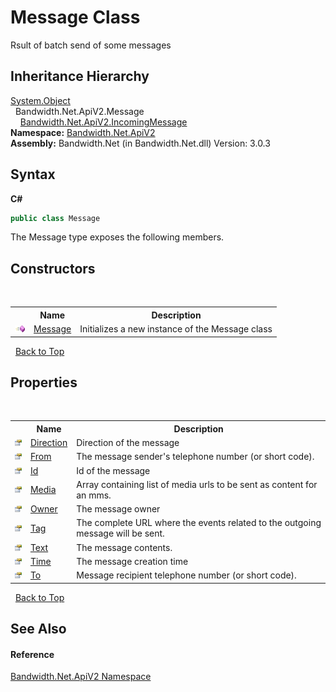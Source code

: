 ﻿# Message Class
 

Rsult of batch send of some messages


## Inheritance Hierarchy
<a href="http://msdn2.microsoft.com/en-us/library/e5kfa45b" target="_blank">System.Object</a><br />&nbsp;&nbsp;Bandwidth.Net.ApiV2.Message<br />&nbsp;&nbsp;&nbsp;&nbsp;<a href ="T_Bandwidth_Net_ApiV2_IncomingMessage.md">Bandwidth.Net.ApiV2.IncomingMessage</a><br />
**Namespace:**&nbsp;<a href ="N_Bandwidth_Net_ApiV2.md">Bandwidth.Net.ApiV2</a><br />**Assembly:**&nbsp;Bandwidth.Net (in Bandwidth.Net.dll) Version: 3.0.3

## Syntax

**C#**<br />
``` C#
public class Message
```

The Message type exposes the following members.


## Constructors
&nbsp;<table><tr><th></th><th>Name</th><th>Description</th></tr><tr><td>![Public method](media/pubmethod.gif "Public method")</td><td><a href ="M_Bandwidth_Net_ApiV2_Message__ctor.md">Message</a></td><td>
Initializes a new instance of the Message class</td></tr></table>&nbsp;
<a href="#message-class">Back to Top</a>

## Properties
&nbsp;<table><tr><th></th><th>Name</th><th>Description</th></tr><tr><td>![Public property](media/pubproperty.gif "Public property")</td><td><a href ="P_Bandwidth_Net_ApiV2_Message_Direction.md">Direction</a></td><td>
Direction of the message</td></tr><tr><td>![Public property](media/pubproperty.gif "Public property")</td><td><a href ="P_Bandwidth_Net_ApiV2_Message_From.md">From</a></td><td>
The message sender's telephone number (or short code).</td></tr><tr><td>![Public property](media/pubproperty.gif "Public property")</td><td><a href ="P_Bandwidth_Net_ApiV2_Message_Id.md">Id</a></td><td>
Id of the message</td></tr><tr><td>![Public property](media/pubproperty.gif "Public property")</td><td><a href ="P_Bandwidth_Net_ApiV2_Message_Media.md">Media</a></td><td>
Array containing list of media urls to be sent as content for an mms.</td></tr><tr><td>![Public property](media/pubproperty.gif "Public property")</td><td><a href ="P_Bandwidth_Net_ApiV2_Message_Owner.md">Owner</a></td><td>
The message owner</td></tr><tr><td>![Public property](media/pubproperty.gif "Public property")</td><td><a href ="P_Bandwidth_Net_ApiV2_Message_Tag.md">Tag</a></td><td>
The complete URL where the events related to the outgoing message will be sent.</td></tr><tr><td>![Public property](media/pubproperty.gif "Public property")</td><td><a href ="P_Bandwidth_Net_ApiV2_Message_Text.md">Text</a></td><td>
The message contents.</td></tr><tr><td>![Public property](media/pubproperty.gif "Public property")</td><td><a href ="P_Bandwidth_Net_ApiV2_Message_Time.md">Time</a></td><td>
The message creation time</td></tr><tr><td>![Public property](media/pubproperty.gif "Public property")</td><td><a href ="P_Bandwidth_Net_ApiV2_Message_To.md">To</a></td><td>
Message recipient telephone number (or short code).</td></tr></table>&nbsp;
<a href="#message-class">Back to Top</a>

## See Also


#### Reference
<a href ="N_Bandwidth_Net_ApiV2.md">Bandwidth.Net.ApiV2 Namespace</a><br />
